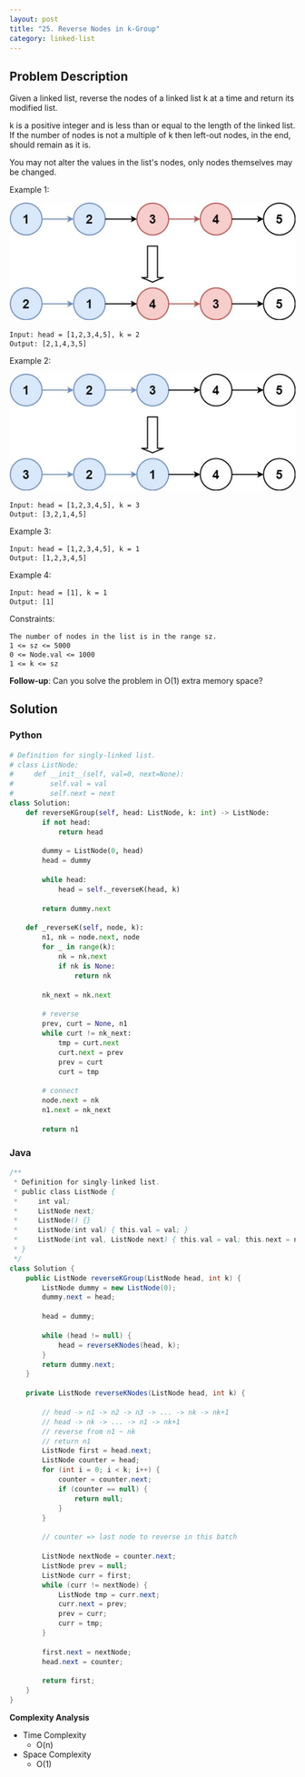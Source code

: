 ```yaml
---
layout: post
title: "25. Reverse Nodes in k-Group"
category: linked-list
---
```



## Problem Description

Given a linked list, reverse the nodes of a linked list k at a time and return its modified list.

k is a positive integer and is less than or equal to the length of the linked list. If the number of nodes is not a multiple of k then left-out nodes, in the end, should remain as it is.

You may not alter the values in the list's nodes, only nodes themselves may be changed.

Example 1:

![](https://raw.githubusercontent.com/Zhenye-Na/img-hosting-picgo/master/img/reverse_ex1.jpg)

```
Input: head = [1,2,3,4,5], k = 2
Output: [2,1,4,3,5]
```

Example 2:

![](https://raw.githubusercontent.com/Zhenye-Na/img-hosting-picgo/master/img/reverse_ex2.jpg)

```
Input: head = [1,2,3,4,5], k = 3
Output: [3,2,1,4,5]
```

Example 3:

```
Input: head = [1,2,3,4,5], k = 1
Output: [1,2,3,4,5]
```

Example 4:

```
Input: head = [1], k = 1
Output: [1]
```

Constraints:

```
The number of nodes in the list is in the range sz.
1 <= sz <= 5000
0 <= Node.val <= 1000
1 <= k <= sz
```

**Follow-up**: Can you solve the problem in O(1) extra memory space?


## Solution


### Python

```python
# Definition for singly-linked list.
# class ListNode:
#     def __init__(self, val=0, next=None):
#         self.val = val
#         self.next = next
class Solution:
    def reverseKGroup(self, head: ListNode, k: int) -> ListNode:
        if not head:
            return head

        dummy = ListNode(0, head)
        head = dummy

        while head:
            head = self._reverseK(head, k)

        return dummy.next

    def _reverseK(self, node, k):
        n1, nk = node.next, node
        for _ in range(k):
            nk = nk.next
            if nk is None:
                return nk

        nk_next = nk.next

        # reverse
        prev, curt = None, n1
        while curt != nk_next:
            tmp = curt.next
            curt.next = prev
            prev = curt
            curt = tmp

        # connect
        node.next = nk
        n1.next = nk_next

        return n1

```


### Java

```java
/**
 * Definition for singly-linked list.
 * public class ListNode {
 *     int val;
 *     ListNode next;
 *     ListNode() {}
 *     ListNode(int val) { this.val = val; }
 *     ListNode(int val, ListNode next) { this.val = val; this.next = next; }
 * }
 */
class Solution {
    public ListNode reverseKGroup(ListNode head, int k) {
        ListNode dummy = new ListNode(0);
        dummy.next = head;
        
        head = dummy;
        
        while (head != null) {
            head = reverseKNodes(head, k);
        }
        return dummy.next;
    }

    private ListNode reverseKNodes(ListNode head, int k) {
        
        // head -> n1 -> n2 -> n3 -> ... -> nk -> nk+1
        // head -> nk -> ... -> n1 -> nk+1
        // reverse from n1 ~ nk
        // return n1
        ListNode first = head.next;
        ListNode counter = head;
        for (int i = 0; i < k; i++) {
            counter = counter.next;
            if (counter == null) {
                return null;
            }
        }
        
        // counter => last node to reverse in this batch
        
        ListNode nextNode = counter.next;
        ListNode prev = null;
        ListNode curr = first;
        while (curr != nextNode) {
            ListNode tmp = curr.next;
            curr.next = prev;
            prev = curr;
            curr = tmp;
        }
        
        first.next = nextNode;
        head.next = counter;
        
        return first;
    }
}
```


**Complexity Analysis**

- Time Complexity
  - O(n)
- Space Complexity
  - O(1)
